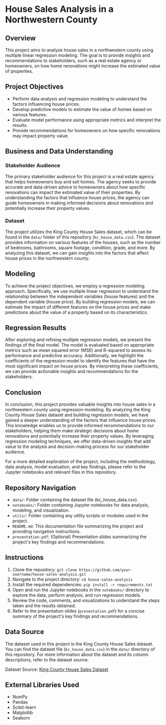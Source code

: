 # House Sales Analysis in a Northwestern County

## Overview
This project aims to analyze house sales in a northwestern county using multiple linear regression modeling. The goal is to provide insights and recommendations to stakeholders, such as a real estate agency or homeowners, on how home renovations might increase the estimated value of properties.


## Project Objectives

- Perform data analysis and regression modeling to understand the factors influencing house prices.
- Develop predictive models to estimate the value of homes based on various features.
- Evaluate model performance using appropriate metrics and interpret the results.
- Provide recommendations for homeowners on how specific renovations may impact property value.


## Business and Data Understanding
### Stakeholder Audience
The primary stakeholder audience for this project is a real estate agency that helps homeowners buy and sell homes. The agency seeks to provide accurate and data-driven advice to homeowners about how specific renovations can impact the estimated value of their properties. By understanding the factors that influence house prices, the agency can guide homeowners in making informed decisions about renovations and potentially increase their property values.

### Dataset
The project utilizes the King County House Sales dataset, which can be found in the `data/` folder of this repository (`kc_house_data.csv`). The dataset provides information on various features of the houses, such as the number of bedrooms, bathrooms, square footage, condition, grade, and more. By analyzing this dataset, we can gain insights into the factors that affect house prices in the northwestern county.

## Modeling
To achieve the project objectives, we employ a regression modeling approach. Specifically, we use multiple linear regression to understand the relationship between the independent variables (house features) and the dependent variable (house price). By building regression models, we can estimate the impact of different features on the house prices and make predictions about the value of a property based on its characteristics.

## Regression Results
After exploring and refining multiple regression models, we present the findings of the final model. The model is evaluated based on appropriate metrics such as mean squared error (MSE) and R-squared to assess its performance and predictive accuracy. Additionally, we highlight the coefficients of the regression model to identify the features that have the most significant impact on house prices. By interpreting these coefficients, we can provide actionable insights and recommendations for the stakeholders.

## Conclusion
In conclusion, this project provides valuable insights into house sales in a northwestern county using regression modeling. By analyzing the King County House Sales dataset and building regression models, we have gained a deeper understanding of the factors that influence house prices. This knowledge enables us to provide informed recommendations to our stakeholders, helping them make strategic decisions about home renovations and potentially increase their property values. By leveraging regression modeling techniques, we offer data-driven insights that add value to the analysis and decision-making process for our stakeholder audience.

For a more detailed exploration of the project, including the methodology, data analysis, model evaluation, and key findings, please refer to the Jupyter notebooks and relevant files in this repository.

## Repository Navigation

- `data/`: Folder containing the dataset file (kc_house_data.csv).
- `notebooks/`: Folder containing Jupyter notebooks for data analysis, modeling, and visualization.
- `utils/`: Folder containing any utility scripts or modules used in the project.
- `README.md`: This documentation file summarizing the project and providing navigation instructions.
- `presentation.pdf`: (Optional) Presentation slides summarizing the project's key findings and recommendations.

## Instructions

1. Clone the repository: `git clone https://github.com/your-username/house-sales-analysis.git`
2. Navigate to the project directory: `cd house-sales-analysis`
3. Install the required dependencies: `pip install -r requirements.txt`
4. Open and run the Jupyter notebooks in the `notebooks/` directory to explore the data, perform analysis, and run regression models.
5. Review the code, comments, and visualizations to understand the steps taken and the results obtained.
6. Refer to the presentation slides (`presentation.pdf`) for a concise summary of the project's key findings and recommendations.

## Data Source

The dataset used in this project is the King County House Sales dataset. You can find the dataset file (`kc_house_data.csv`) in the `data/` directory of this repository. For more information about the dataset and its column descriptions, refer to the dataset source.

Dataset Source: [King County House Sales Dataset](https://example.com/dataset)

## External Libraries Used

- NumPy
- Pandas
- Scikit-learn
- Matplotlib
- Seaborn

